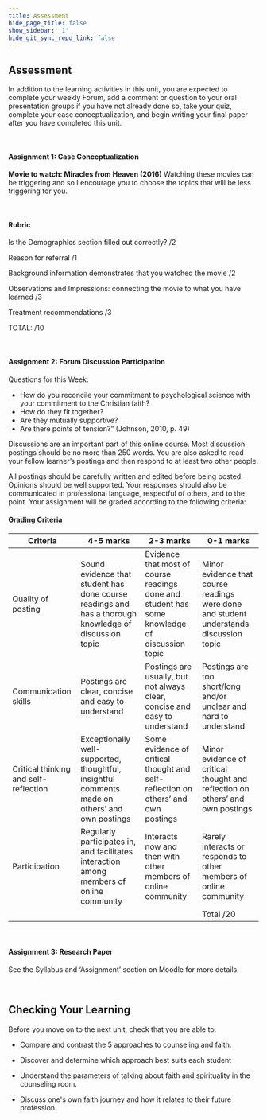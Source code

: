 ```yaml
---
title: Assessment
hide_page_title: false
show_sidebar: '1'
hide_git_sync_repo_link: false
---
```


## Assessment

In addition to the learning activities in this unit, you are expected to complete your weekly Forum, add a comment or question to your oral presentation groups if you have not already done so, take your quiz, complete your case conceptualization, and begin writing your final paper after you have completed this unit.

&nbsp;

#### Assignment 1: Case Conceptualization

**Movie to watch: Miracles from Heaven (2016)**
Watching these movies can be triggering and so I encourage you to choose the topics that will be less triggering for you.

&nbsp;

#### Rubric
Is the Demographics section filled out correctly?  /2

Reason for referral   /1

Background information demonstrates that you watched the movie /2

Observations and Impressions: connecting the movie to what you have learned /3

Treatment recommendations  /3

TOTAL:    /10

&nbsp;

#### Assignment 2: Forum Discussion Participation

Questions for this Week:

+ How do you reconcile your commitment to psychological science with your commitment to the Christian faith?
+ How do they fit together?
+ Are they mutually supportive?
+ Are there points of tension?” (Johnson, 2010, p. 49)

Discussions are an important part of this online course. Most discussion postings should be no more than 250 words. You are also asked to read your fellow learner’s postings and then respond to at least two other people.

All postings should be carefully written and edited before being posted. Opinions should be well supported. Your responses should also be communicated in professional language, respectful of others, and to the point. Your assignment will be graded according to the following criteria:

#### Grading Criteria

|Criteria |4-5 marks |	2-3 marks |	0-1 marks |
|-----------|---------|-------|----------|
| Quality of posting | Sound evidence that student has done course readings and has a thorough knowledge of discussion topic |	Evidence that most of course readings done and student has some knowledge of discussion topic | Minor evidence that course readings were done and student understands discussion topic |
| Communication skills | Postings are clear, concise and easy to understand |	Postings are usually, but not always clear, concise and easy to understand |Postings are too short/long and/or unclear and hard to understand|
|Critical thinking and self-reflection |	Exceptionally well- supported, thoughtful, insightful comments made on others’ and own postings |	Some evidence of critical thought and self-reflection on others’ and own postings |Minor evidence of critical thought and reflection on others’ and own postings |
|Participation	| Regularly participates in, and facilitates interaction among members of online community |	Interacts now and then with other members of online community |	Rarely interacts or responds to other members of online community |
| 	|  |	 |	Total /20 |  

&nbsp;

<!--
#### Assignment 4: Open Book Quiz
This quiz will be completed online, consist of multiple choice and will be based off of the ‘Questions to consider’ section of your units. This is an open book quiz and so if you have all of your answers written out from those sections, you will do very well.
-->

#### Assignment 3: Research Paper
See the Syllabus and ‘Assignment’ section on Moodle for more details.

&nbsp;

## Checking Your Learning

Before you move on to the next unit, check that you are able to:  
<!--
[fa=check /] Research the therapy modality of choice related to your assigned topic

[fa=check /] A bibliography must be provided in APA format and uploaded to Moodle separate from your recorded presentation.

[fa=check /] Present an example of a case study (Either drawn from personal experience or from a resource). You may use the Case Conceptualization Tool for your other assignments as a guiding point for this section  

[fa=check /] Provide one comment and one question for each of your groups presentations
-->

- Compare and contrast the 5 approaches to counseling and faith.

- Discover and determine which approach best suits each student

- Understand the parameters of talking about faith and spirituality in the counseling room.

- Discuss one's own faith journey and how it relates to their future profession.
